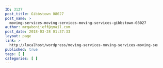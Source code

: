 ```yaml
---
ID: 3127
post_title: Gibbstown 08027
post_name: >
  moving-services-moving-services-moving-services-gibbstown-08027
author: mrgabonijeff@gmail.com
post_date: 2018-03-28 01:37:33
layout: page
link: >
  http://localhost/wordpress/moving-services-moving-services-moving-services-gibbstown-08027/
published: true
tags: [ ]
categories: [ ]
---
```

